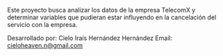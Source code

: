 Este proyecto busca analizar los datos de la empresa TelecomX y determinar variables que pudieran estar influyendo en la cancelación del servicio con la empresa.

Desarrollado por: Cielo Iraís Hernández Hernández 
Email: cieloheaven.n@gmail.com
